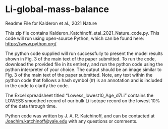 # Li-global-mass-balance
Readme File for Kalderon et al., 2021 Nature

This zip file contains Kalderon_Katchinoff_etal_2021_Nature_code.py. This code will run using open-source Python, which can be found here: https://www.python.org/

The python code supplied will run successfully to present the model results shown in Fig. 3 of the main text of the paper submitted. To run the code, download the provided file in its entirety, and run the python code using the python interpreter of your choice. The output should be an image similar to Fig. 3 of the main text of the paper submitted. Note, any text within the python code that follows a hash symbol (#) is an annotation and is included in the code to clarify the code.

The Excel spreadsheet titled “Lowess_lowest10_Age_d7Li” contains the LOWESS smoothed record of our bulk Li isotope record on the lowest 10% of the data through time. 

Python code was written by J. A. R. Katchinoff, and can be contacted at Joachim.katchinoff@yale.edu with any questions or comments.
